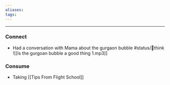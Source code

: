 ```yaml
---
aliases:
tags:
---
```


---
### Connect
- Had a conversation with Mama about the gurgaon bubble #status/💭think 
	![[Is the gurgoan bubble a good thing 1.mp3]]
### Consume
- Taking [[Tips From Flight School]]
